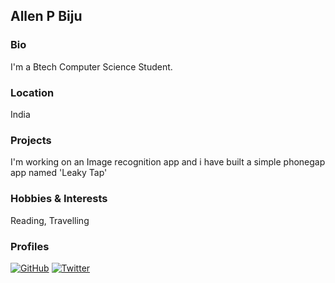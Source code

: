 ## Allen P Biju

### Bio
I'm a Btech Computer Science Student.

### Location
India

### Projects
I'm working on an Image recognition app and i have built a simple phonegap app named 'Leaky Tap'

### Hobbies & Interests
Reading, Travelling

### Profiles
[![GitHub][github-img]](https://github.com/allenpbiju) 
[![Twitter][twitter-img]](https://twitter.com/allenpbiju)

<!-- Don't edit the below 2 lines -->
[twitter-img]: https://i.imgur.com/wWzX9uB.png
[github-img]: https://i.imgur.com/9I6NRUm.png
